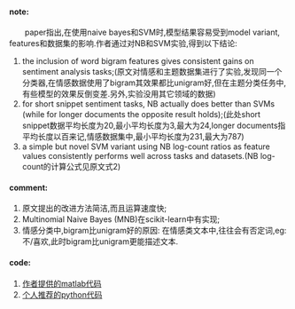 #### note:

&emsp;&emsp;paper指出,在使用naive bayes和SVM时,模型结果容易受到model variant, features和数据集的影响.作者通过对NB和SVM实验,得到以下结论:

  1. the inclusion of word bigram features gives consistent gains on sentiment analysis tasks;(原文对情感和主题数据集进行了实验,发现同一个分类器,在情感数据使用了bigram其效果都比unigram好,但在主题分类任务中,有些模型的效果反倒变差.另外,实验没用其它领域的数据)
  2. for short snippet sentiment tasks, NB actually does better than SVMs (while for longer documents the opposite result holds);(此处short snippet数据平均长度为20,最小平均长度为3,最大为24,longer documents指平均长度以百来记,情感数据集中,最小平均长度为231,最大为787)
  3. a simple but novel SVM variant using NB log-count ratios as feature values consistently performs well across tasks and datasets.(NB log-count的计算公式见原文式2)

#### comment:
  1. 原文提出的改进方法简洁,而且运算速度快;
  2. Multinomial Naive Bayes (MNB)在scikit-learn中有实现;
  3. 情感分类中,bigram比unigram好的原因: 在情感类文本中,往往会有否定词,eg:不/喜欢,此时bigram比unigram更能描述文本.
  
#### code:
  1. [作者提供的matlab代码](https://github.com/sidaw/nbsvm)
  2. [个人推荐的python代码](https://github.com/mesnilgr/nbsvm)
